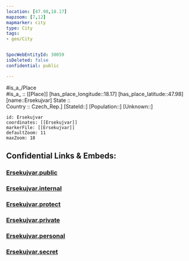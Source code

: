 ```yaml
---
location: [47.98,18.17] 
mapzoom: [7,12] 
mapmarker: city 
type: City
tags:
- geo/City


SpocWebEntityId: 30059
isDeleted: false
confidential: public

---
```

#is_a_/Place  
#is_a_ :: [[Place]] 
[has_place_longitude::18.17] 
[has_place_latitude::47.98] 
[name::Ersekujvar] 
State ::  
Country :: Czech_Rep.] 
[StateId::] 
[Population::] 
[Unknown::] 


```leaflet
id: Ersekujvar
coordinates: [[Ersekujvar]] 
markerFile: [[Ersekujvar]] 
defaultZoom: 11 
maxZoom: 18
```


## Confidential Links & Embeds: 

### [Ersekujvar.public](/_public/\Earth\Continent\Europe\Europe~Central\Slovakia\Regions~Slovakia\Nitriansky\CityErsekujvar.public.md) 

### [Ersekujvar.internal](/_internal/\Earth\Continent\Europe\Europe~Central\Slovakia\Regions~Slovakia\Nitriansky\CityErsekujvar.internal.md) 

### [Ersekujvar.protect](/_protect/\Earth\Continent\Europe\Europe~Central\Slovakia\Regions~Slovakia\Nitriansky\CityErsekujvar.protect.md) 

### [Ersekujvar.private](/_private/\Earth\Continent\Europe\Europe~Central\Slovakia\Regions~Slovakia\Nitriansky\CityErsekujvar.private.md) 

### [Ersekujvar.personal](/_personal/\Earth\Continent\Europe\Europe~Central\Slovakia\Regions~Slovakia\Nitriansky\CityErsekujvar.personal.md) 

### [Ersekujvar.secret](/_secret/\Earth\Continent\Europe\Europe~Central\Slovakia\Regions~Slovakia\Nitriansky\CityErsekujvar.secret.md)


